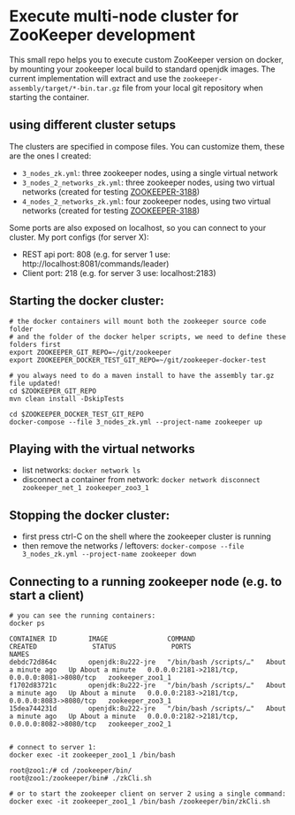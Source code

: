 # Execute multi-node cluster for ZooKeeper development

This small repo helps you to execute custom ZooKeeper version on
docker, by mounting your zookeeper local build to standard openjdk images.
The current implementation will extract and use the `zookeeper-assembly/target/*-bin.tar.gz` file from your local git
repository when starting the container.


## using different cluster setups

The clusters are specified in compose files. You can customize them, these are the ones I created:
- `3_nodes_zk.yml`: three zookeeper nodes, using a single virtual network
- `3_nodes_2_networks_zk.yml`: three zookeeper nodes, using two virtual networks (created for testing [ZOOKEEPER-3188](https://issues.apache.org/jira/browse/ZOOKEEPER-3188))
- `4_nodes_2_networks_zk.yml`: four zookeeper nodes, using two virtual networks (created for testing [ZOOKEEPER-3188](https://issues.apache.org/jira/browse/ZOOKEEPER-3188))

Some ports are also exposed on localhost, so you can connect to your cluster. My port configs (for server X):
- REST api port: 808<X> (e.g. for server 1 use: http://localhost:8081/commands/leader)
- Client port: 218<X> (e.g. for server 3 use: localhost:2183)

## Starting the docker cluster:

```
# the docker containers will mount both the zookeeper source code folder
# and the folder of the docker helper scripts, we need to define these folders first
export ZOOKEEPER_GIT_REPO=~/git/zookeeper
export ZOOKEEPER_DOCKER_TEST_GIT_REPO=~/git/zookeeper-docker-test

# you always need to do a maven install to have the assembly tar.gz file updated!
cd $ZOOKEEPER_GIT_REPO
mvn clean install -DskipTests

cd $ZOOKEEPER_DOCKER_TEST_GIT_REPO
docker-compose --file 3_nodes_zk.yml --project-name zookeeper up

```

## Playing with the virtual networks
- list networks: `docker network ls`
- disconnect a container from network: `docker network disconnect zookeeper_net_1 zookeeper_zoo3_1`


## Stopping the docker cluster:
- first press ctrl-C on the shell where the zookeeper cluster is running
- then remove the networks / leftovers: `docker-compose --file 3_nodes_zk.yml --project-name zookeeper down`


## Connecting to a running zookeeper node (e.g. to start a client)
```
# you can see the running containers:
docker ps

CONTAINER ID        IMAGE               COMMAND                  CREATED              STATUS              PORTS                                            NAMES
debdc72d864c        openjdk:8u222-jre   "/bin/bash /scripts/…"   About a minute ago   Up About a minute   0.0.0.0:2181->2181/tcp, 0.0.0.0:8081->8080/tcp   zookeeper_zoo1_1
f1702d83721c        openjdk:8u222-jre   "/bin/bash /scripts/…"   About a minute ago   Up About a minute   0.0.0.0:2183->2181/tcp, 0.0.0.0:8083->8080/tcp   zookeeper_zoo3_1
15dea744231d        openjdk:8u222-jre   "/bin/bash /scripts/…"   About a minute ago   Up About a minute   0.0.0.0:2182->2181/tcp, 0.0.0.0:8082->8080/tcp   zookeeper_zoo2_1


# connect to server 1:
docker exec -it zookeeper_zoo1_1 /bin/bash

root@zoo1:/# cd /zookeeper/bin/
root@zoo1:/zookeeper/bin# ./zkCli.sh

# or to start the zookeeper client on server 2 using a single command:
docker exec -it zookeeper_zoo1_1 /bin/bash /zookeeper/bin/zkCli.sh
```

